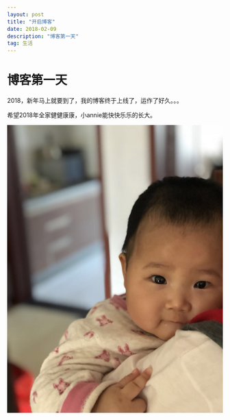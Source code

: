 ```yaml
---
layout: post
title: "开启博客"
date: 2018-02-09 
description: "博客第一天"
tag: 生活
--- 
```


博客第一天
===============

2018，新年马上就要到了，我的博客终于上线了，运作了好久。。。


希望2018年全家健健康康，小annie能快快乐乐的长大。


![annie](/images/posts/annie/2.jpg)



